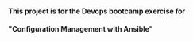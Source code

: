 #### This project is for the Devops bootcamp exercise for 
#### "Configuration Management with Ansible"